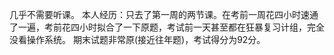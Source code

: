 几乎不需要听课。
本人经历：只去了第一周的两节课。在考前一周花四小时速通了一遍，考前花四小时拟合了一下原题，考试前一天甚至都在狂暴复习计组，完全没看操作系统。
期末试题非常原(接近往年题)，考试得分为92分。
